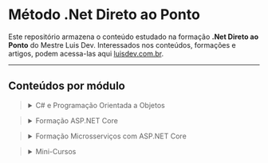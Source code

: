 # Método .Net Direto ao Ponto

Este repositório armazena o conteúdo estudado na formação **.Net Direto ao Ponto** do Mestre Luis Dev. Interessados nos conteúdos, formações e artigos, podem acessa-las aqui [luisdev.com.br](https://www.luisdev.com.br/pagina-de-cursos/).
___

## Conteúdos por módulo

> <details markdown='1'>
> <summary>C# e Programação Orientada a Objetos</summary>
>    <summary>
>        <ul>
>            <li>
>               <input type="checkbox" checked disabled="false" /> 
>                   Fundamentos C# 
>            </li>
>            <li>
>               <input type="checkbox" checked disabled="false" /> 
>                   Estrutura de controle de fluxo
>            </li>
>            <li>
>               <input type="checkbox" checked disabled="false" /> 
>                   Trabalhando com Strings
>            </li>
>            <li>
>               <input type="checkbox" checked disabled="false" /> 
>                   Trabalhando com Array e Listas
>            </li>
>            <li>
>               <input type="checkbox" checked disabled="false" /> 
>                   Language Integrated-Query (LINQ)
>            </li>
>            <li>
>               <input type="checkbox" checked disabled="false" /> 
>                   Trabalhando com Datas
>            </li>
>            <li>
>               <input type="checkbox" checked disabled="false" /> 
>                   Trabalhando com Arquivos e Diretórios
>            </li>
>            <li>
>               <input type="checkbox" checked disabled="false" /> 
>                   Debbugging e Exceções
>            </li>
>            <li>
>               <input type="checkbox" disabled="false" /> 
>                   Programação Orientada a Objetos
>            </li>
>        </ul>
>    </summary>
> </details>

> <details markdown='1'>
> <summary>Formação ASP.NET Core</summary>
>    <summary>
>        <ul>
>            <li> 
>               <input type="checkbox" disabled="false" /> 
>                   Em breve 
>            </li>
>        </ul>
>    </summary>
> </details>

> <details markdown='1'>
> <summary>Formação Microsserviços com ASP.NET Core</summary>
>    <summary>
>        <ul>
>            <li> 
>               <input type="checkbox" disabled="false" /> 
>                   Em breve 
>           </li>
>        </ul>
>    </summary>
> </details>

> <details markdown='1'>
> <summary>Mini-Cursos</summary>
>    <summary>
>        <ul>
>            <li> 
>               <input type="checkbox" disabled="false" /> 
>                   Em breve 
>           </li>
>        </ul>
>    </summary>
> </details>

